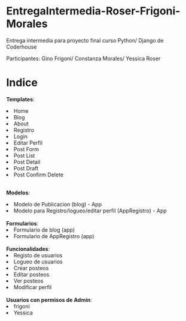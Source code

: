 # EntregaIntermedia-Roser-Frigoni-Morales
Entrega intermedia para proyecto final curso Python/ Django de Coderhouse

Participantes: Gino Frigoni/ Constanza Morales/ Yessica Roser


<h1>Indice</h1>

<b><strong>Templates</strong></b>:

<li> Home </li>
<li> Blog </li>
<li> About </li>
<li> Registro </li>
<li> Login </li>
<li> Editar Perfil </li>
<li> Post Form </li>
<li> Post List </li>
<li> Post Detail </li>
<li> Post Draft </li>
<li> Post Confirm Delete </li>

<br>

<b>Modelos</b>:
<li> Modelo de Publicacion (blog) - App </li>
<li> Modelo para Registro/logueo/editar perfil (AppRegistro) - App</li>

<br>
<b>Formularios</b>:
<li> Formulario de blog (app) </li>
<li> Formulario de AppRegistro (app)  </li>

<br>
<b>Funcionalidades</b>:
<li> Registo de usuarios </li>
<li> Logueo de usuarios </li>
<li> Crear posteos </li>
<li> Editar posteos </li>
<li> Ver posteos </li>
<li> Modificar perfil </li>

<br>
<b>Usuarios con permisos de Admin</b>:
<li> frigoni </li>
<li> Yessica  </li>




